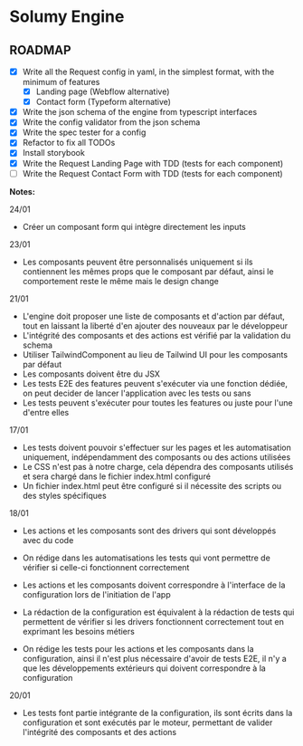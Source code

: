 # Solumy Engine

## ROADMAP

- [x] Write all the Request config in yaml, in the simplest format, with the minimum of features
  - [x] Landing page (Webflow alternative)
  - [x] Contact form (Typeform alternative)
- [x] Write the json schema of the engine from typescript interfaces
- [x] Write the config validator from the json schema
- [x] Write the spec tester for a config
- [x] Refactor to fix all TODOs
- [x] Install storybook
- [x] Write the Request Landing Page with TDD (tests for each component)
- [ ] Write the Request Contact Form with TDD (tests for each component)

**Notes:**

24/01

- Créer un composant form qui intègre directement les inputs

23/01

- Les composants peuvent être personnalisés uniquement si ils contiennent les mêmes props que le composant par défaut, ainsi le comportement reste le même mais le design change

21/01

- L'engine doit proposer une liste de composants et d'action par défaut, tout en laissant la liberté d'en ajouter des nouveaux par le développeur
- L'intégrité des composants et des actions est vérifié par la validation du schema
- Utiliser TailwindComponent au lieu de Tailwind UI pour les composants par défaut
- Les composants doivent être du JSX
- Les tests E2E des features peuvent s'exécuter via une fonction dédiée, on peut decider de lancer l'application avec les tests ou sans
- Les tests peuvent s'exécuter pour toutes les features ou juste pour l'une d'entre elles

17/01

- Les tests doivent pouvoir s'effectuer sur les pages et les automatisation uniquement, indépendamment des composants ou des actions utilisées
- Le CSS n'est pas à notre charge, cela dépendra des composants utilisés et sera chargé dans le fichier index.html configuré
- Un fichier index.html peut être configuré si il nécessite des scripts ou des styles spécifiques

18/01

- Les actions et les composants sont des drivers qui sont développés avec du code
- On rédige dans les automatisations les tests qui vont permettre de vérifier si celle-ci fonctionnent correctement
- Les actions et les composants doivent correspondre à l'interface de la configuration lors de l'initiation de l'app
- La rédaction de la configuration est équivalent à la rédaction de tests qui permettent de vérifier si les drivers fonctionnent correctement tout en exprimant les besoins métiers

- On rédige les tests pour les actions et les composants dans la configuration, ainsi il n'est plus nécessaire d'avoir de tests E2E, il n'y a que les développements extérieurs qui doivent correspondre à la configuration

20/01

- Les tests font partie intégrante de la configuration, ils sont écrits dans la configuration et sont exécutés par le moteur, permettant de valider l'intégrité des composants et des actions
